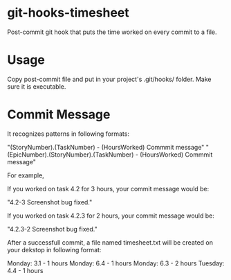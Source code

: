 # git-hooks-timesheet
Post-commit git hook that puts the time worked on every commit to a file.

# Usage

Copy post-commit file and put in your project's .git/hooks/ folder.
Make sure it is executable. 

# Commit Message

It recognizes patterns in following formats:

"(StoryNumber).(TaskNumber) - (HoursWorked) Commmit message"
"(EpicNumber).(StoryNumber).(TaskNumber) - (HoursWorked) Commmit message"

For example,

If you worked on task 4.2 for 3 hours, your commit message would be:

"4.2-3 Screenshot bug fixed."

If you worked on task 4.2.3 for 2 hours, your commit message would be:

"4.2.3-2 Screenshot bug fixed."

After a successfull commit, a file named timesheet.txt will be created on your dekstop in following format:

Monday: 3.1 - 1 hours
Monday: 6.4 - 1 hours
Monday: 6.3 - 2 hours
Tuesday: 4.4 - 1 hours





